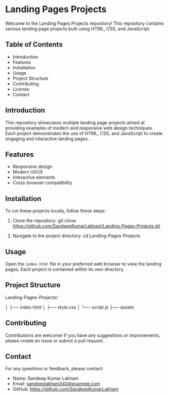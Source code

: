 Landing Pages Projects
=======================

Welcome to the Landing Pages Projects repository! This repository contains various landing page projects built using HTML, CSS, and JavaScript.

Table of Contents
-----------------
- Introduction
- Features
- Installation
- Usage
- Project Structure
- Contributing
- License
- Contact

Introduction
------------
This repository showcases multiple landing page projects aimed at providing examples of modern and responsive web design techniques. Each project demonstrates the use of HTML, CSS, and JavaScript to create engaging and interactive landing pages.

Features
--------
- Responsive design
- Modern UI/UX
- Interactive elements
- Cross-browser compatibility

Installation
------------
To run these projects locally, follow these steps:

1. Clone the repository:
   git clone https://github.com/SandeepKumarLakhani/Landing-Pages-Projects.git

2. Navigate to the project directory:
   cd Landing-Pages-Projects

Usage
-----
Open the `index.html` file in your preferred web browser to view the landing pages. Each project is contained within its own directory.

Project Structure
-----------------
Landing-Pages-Projects/

│   ├── index.html
│   ├── style.css
│   └── script.js
├── assets

Contributing
------------
Contributions are welcome! If you have any suggestions or improvements, please create an issue or submit a pull request.



Contact
-------
For any questions or feedback, please contact:
- Name: Sandeep Kumar Lakhani
- Email: sandeeplakhani340@example.com
- GitHub: https://github.com/SandeepKumarLakhani
